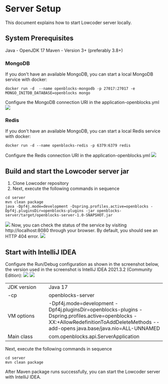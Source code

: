 # Server Setup

This document explains how to start Lowcoder server locally.

## System Prerequisites

Java - OpenJDK 17 Maven - Version 3+ (preferably 3.8+)

### MongoDB

If you don't have an available MongoDB, you can start a local MongoDB service with docker:

```shell
docker run -d  --name openblocks-mongodb -p 27017:27017 -e MONGO_INITDB_DATABASE=openblocks mongo
```

Configure the MongoDB connection URI in the application-openblocks.yml
<img src="https://cdn-files.openblocks.dev/server-setup/image1.png"/>

### Redis

If you don't have an available MongoDB, you can start a local Redis service with docker:

```shell
docker run -d --name openblocks-redis -p 6379:6379 redis
```

Configure the Redis connection URI in the application-openblocks.yml
<img src="https://cdn-files.openblocks.dev/server-setup/image2.png"/>

## Build and start the Lowcoder server jar

1. Clone Lowcoder repository
2. Next, execute the following commands in sequence

```shell
cd server
mvn clean package
java -Dpf4j.mode=development -Dspring.profiles.active=openblocks -Dpf4j.pluginsDir=openblocks-plugins -jar openblocks-server/target/openblocks-server-1.0-SNAPSHOT.jar
```

<img src="https://cdn-files.openblocks.dev/server-setup/start.gif"/>
Now, you can check the status of the service by visiting http://localhost:8080 through your browser. By default, you should see an HTTP 404 error.

<img src="https://cdn-files.openblocks.dev/server-setup/image3.png"/>

## Start with IntelliJ IDEA

Configure the Run/Debug configuration as shown in the screenshot below, the version used in the screenshot is IntelliJ
IDEA 2021.3.2 (Community Edition):
<img src="https://cdn-files.openblocks.dev/server-setup/image4.png"/>
<img src="https://cdn-files.openblocks.dev/server-setup/image5.png"/>

<table>
    <tr>
        <td style="width: 115px">JDK version</td>
        <td>Java 17  </td>
    </tr>
    <tr>
        <td>-cp </td>
        <td>openblocks-server </td>
    </tr>
    <tr>
        <td>VM options </td>
        <td>-Dpf4j.mode=development -Dpf4j.pluginsDir=openblocks-plugins -Dspring.profiles.active=openblocks -XX:+AllowRedefinitionToAddDeleteMethods --add-opens java.base/java.nio=ALL-UNNAMED</td>
    </tr>
    <tr>
        <td>Main class </td>
        <td>com.openblocks.api.ServerApplication </td>
    </tr>
</table>

Next, execute the following commands in sequence

```shell
cd server
mvn clean package
```

After Maven package runs successfully, you can start the Lowcoder server with IntelliJ IDEA.